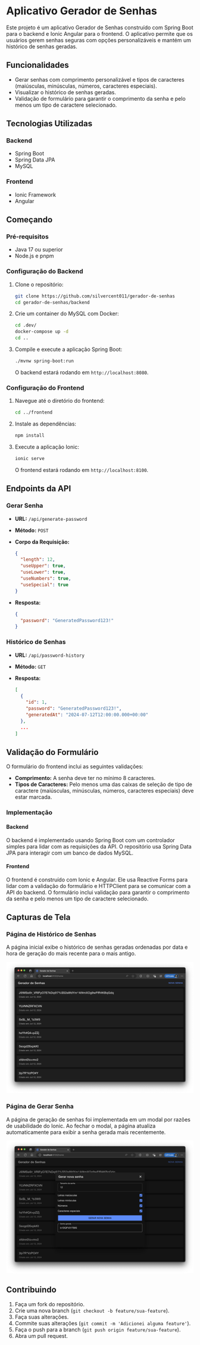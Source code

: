 # Aplicativo Gerador de Senhas

Este projeto é um aplicativo Gerador de Senhas construído com Spring Boot para o backend e Ionic Angular para o frontend. O aplicativo permite que os usuários gerem senhas seguras com opções personalizáveis e mantém um histórico de senhas geradas.

## Funcionalidades

- Gerar senhas com comprimento personalizável e tipos de caracteres (maiúsculas, minúsculas, números, caracteres especiais).
- Visualizar o histórico de senhas geradas.
- Validação de formulário para garantir o comprimento da senha e pelo menos um tipo de caractere selecionado.

## Tecnologias Utilizadas

### Backend

- Spring Boot
- Spring Data JPA
- MySQL

### Frontend

- Ionic Framework
- Angular

## Começando

### Pré-requisitos

- Java 17 ou superior
- Node.js e pnpm

### Configuração do Backend

1. Clone o repositório:

   ```sh
   git clone https://github.com/silvercent011/gerador-de-senhas
   cd gerador-de-senhas/backend
   ```

2. Crie um container do MySQL com Docker:

   ```sh
   cd .dev/
   docker-compose up -d
   cd ..
   ```

3. Compile e execute a aplicação Spring Boot:

   ```sh
   ./mvnw spring-boot:run
   ```

   O backend estará rodando em `http://localhost:8080`.

### Configuração do Frontend

1. Navegue até o diretório do frontend:

   ```sh
   cd ../frontend
   ```

2. Instale as dependências:

   ```sh
   npm install
   ```

3. Execute a aplicação Ionic:

   ```sh
   ionic serve
   ```

   O frontend estará rodando em `http://localhost:8100`.

## Endpoints da API

### Gerar Senha

- **URL:** `/api/generate-password`
- **Método:** `POST`
- **Corpo da Requisição:**

  ```json
  {
    "length": 12,
    "useUpper": true,
    "useLower": true,
    "useNumbers": true,
    "useSpecial": true
  }
  ```

- **Resposta:**

  ```json
  {
    "password": "GeneratedPassword123!"
  }
  ```

### Histórico de Senhas

- **URL:** `/api/password-history`
- **Método:** `GET`
- **Resposta:**

  ```json
  [
    {
      "id": 1,
      "password": "GeneratedPassword123!",
      "generatedAt": "2024-07-12T12:00:00.000+00:00"
    },
    ...
  ]
  ```

## Validação do Formulário

O formulário do frontend inclui as seguintes validações:

- **Comprimento:** A senha deve ter no mínimo 8 caracteres.
- **Tipos de Caracteres:** Pelo menos uma das caixas de seleção de tipo de caractere (maiúsculas, minúsculas, números, caracteres especiais) deve estar marcada.

### Implementação

#### Backend

O backend é implementado usando Spring Boot com um controlador simples para lidar com as requisições da API. O repositório usa Spring Data JPA para interagir com um banco de dados MySQL.

#### Frontend

O frontend é construído com Ionic e Angular. Ele usa Reactive Forms para lidar com a validação do formulário e HTTPClient para se comunicar com a API do backend. O formulário inclui validação para garantir o comprimento da senha e pelo menos um tipo de caractere selecionado.

## Capturas de Tela

### Página de Histórico de Senhas

A página inicial exibe o histórico de senhas geradas ordenadas por data e hora de geração do mais recente para o mais antigo.

![Página de Histórico de Senhas](screenshots/password-history.png)

### Página de Gerar Senha

A página de geração de senhas foi implementada em um modal por razões de usabilidade do Ionic. Ao fechar o modal, a página atualiza automaticamente para exibir a senha gerada mais recentemente.

![Página de Gerar Senha](screenshots/generate-password.png)

## Contribuindo

1. Faça um fork do repositório.
2. Crie uma nova branch (`git checkout -b feature/sua-feature`).
3. Faça suas alterações.
4. Commite suas alterações (`git commit -m 'Adicionei alguma feature'`).
5. Faça o push para a branch (`git push origin feature/sua-feature`).
6. Abra um pull request.
